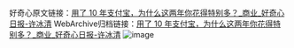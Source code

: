 好奇心原文链接：[用了 10 年支付宝，为什么这两年你花得特别多？_商业_好奇心日报-许冰清](https://www.qdaily.com/articles/4224.html)
WebArchive归档链接：[用了 10 年支付宝，为什么这两年你花得特别多？_商业_好奇心日报-许冰清](http://web.archive.org/web/20190623154023/https://www.qdaily.com/articles/4224.html)
![image](http://ww3.sinaimg.cn/large/007d5XDpgy1g3vey0edpzj30u01pxx0n)